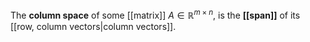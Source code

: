 
The **column space** of some [[matrix]] $A\in \mathbb R^{m\times n}$, is the **[[span]]** of its [[row, column vectors|column vectors]].